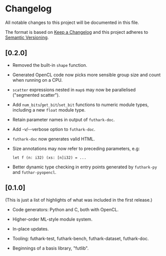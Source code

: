 # Changelog

All notable changes to this project will be documented in this file.

The format is based on [Keep a Changelog](http://keepachangelog.com/en/1.0.0/)
and this project adheres to [Semantic Versioning](http://semver.org/spec/v2.0.0.html).

## [0.2.0]

  * Removed the built-in `shape` function.

  * Generated OpenCL code now picks more sensible group size and count
    when running on a CPU.

  * `scatter` expressions nested in `map`s may now be parallelised
    ("segmented scatter").

  * Add `num_bits`/`get_bit`/`set_bit` functions to numeric module
    types, including a new `float` module type.

  * Retain parameter names in output of `futhark-doc`.

  * Add -v/--verbose option to `futhark-doc`.

  * `futhark-doc` now generates valid HTML.

  * Size annotations may now refer to preceding parameters, e.g:

        let f (n: i32) (xs: [n]i32) = ...

  * Better dynamic type checking in entry points generated by
    `futhark-py` and `futhar-pyopencl`.

## [0.1.0]

  (This is just a list of highlights of what was included in the first
   release.)

  * Code generators: Python and C, both with OpenCL.

  * Higher-order ML-style module system.

  * In-place updates.

  * Tooling: futhark-test, futhark-bench, futhark-dataset, futhark-doc.

  * Beginnings of a basis library, "futlib".
